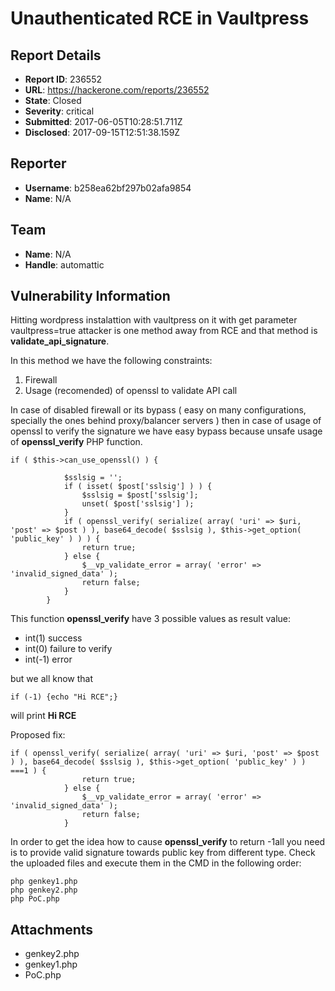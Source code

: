 # Unauthenticated RCE in Vaultpress

## Report Details
- **Report ID**: 236552
- **URL**: https://hackerone.com/reports/236552
- **State**: Closed
- **Severity**: critical
- **Submitted**: 2017-06-05T10:28:51.711Z
- **Disclosed**: 2017-09-15T12:51:38.159Z

## Reporter
- **Username**: b258ea62bf297b02afa9854
- **Name**: N/A

## Team
- **Name**: N/A
- **Handle**: automattic

## Vulnerability Information
Hitting wordpress instalattion with vaultpress on it with get parameter vaultpress=true attacker is one method away from RCE and that method is **validate_api_signature**.

In this method we have the following constraints:
1. Firewall
2. Usage (recomended) of openssl to validate API call

In case of disabled firewall or its bypass ( easy on many configurations, specially the ones behind proxy/balancer servers ) then in case of usage of openssl to verify the signature we have easy bypass because unsafe usage of **openssl_verify** PHP function.

```
if ( $this->can_use_openssl() ) {
			
			$sslsig = '';
			if ( isset( $post['sslsig'] ) ) {
				$sslsig = $post['sslsig'];
				unset( $post['sslsig'] );
			}
			if ( openssl_verify( serialize( array( 'uri' => $uri, 'post' => $post ) ), base64_decode( $sslsig ), $this->get_option( 'public_key' ) ) ) {
				return true;
			} else {
				$__vp_validate_error = array( 'error' => 'invalid_signed_data' );
				return false;
			}
		}
```
This function **openssl_verify** have 3 possible values as result value: 
- int(1) success 
- int(0) failure to verify
- int(-1) error 

but we all know that 
```
if (-1) {echo "Hi RCE";}
```
will print **Hi RCE**

Proposed fix:
```
if ( openssl_verify( serialize( array( 'uri' => $uri, 'post' => $post ) ), base64_decode( $sslsig ), $this->get_option( 'public_key' ) ) ===1 ) {
				return true;
			} else {
				$__vp_validate_error = array( 'error' => 'invalid_signed_data' );
				return false;
			}
```
In order to get the idea how to cause **openssl_verify** to return -1all you need is to provide valid signature towards public key from different type. Check the uploaded files and execute them in the CMD in the following order:
```
php genkey1.php
php genkey2.php
php PoC.php
```


## Attachments
- genkey2.php
- genkey1.php
- PoC.php
